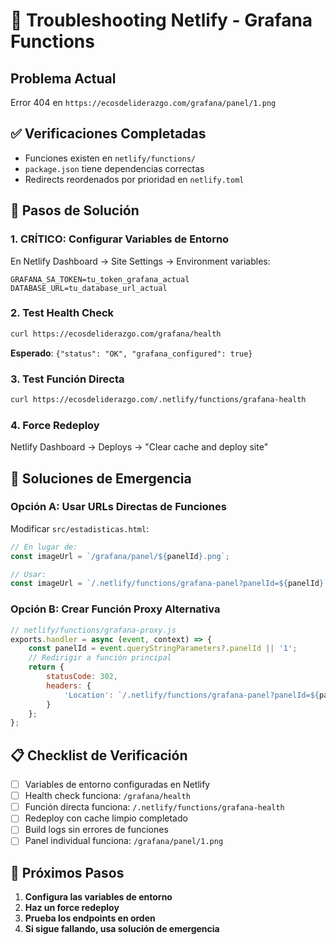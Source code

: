 # 🚨 Troubleshooting Netlify - Grafana Functions

## Problema Actual
Error 404 en `https://ecosdeliderazgo.com/grafana/panel/1.png`

## ✅ Verificaciones Completadas
- Funciones existen en `netlify/functions/`
- `package.json` tiene dependencias correctas
- Redirects reordenados por prioridad en `netlify.toml`

## 🔧 Pasos de Solución

### 1. **CRÍTICO: Configurar Variables de Entorno**
En Netlify Dashboard → Site Settings → Environment variables:
```env
GRAFANA_SA_TOKEN=tu_token_grafana_actual
DATABASE_URL=tu_database_url_actual
```

### 2. **Test Health Check**
```bash
curl https://ecosdeliderazgo.com/grafana/health
```
**Esperado**: `{"status": "OK", "grafana_configured": true}`

### 3. **Test Función Directa**
```bash
curl https://ecosdeliderazgo.com/.netlify/functions/grafana-health
```

### 4. **Force Redeploy**
Netlify Dashboard → Deploys → "Clear cache and deploy site"

## 🚨 Soluciones de Emergencia

### Opción A: Usar URLs Directas de Funciones
Modificar `src/estadisticas.html`:
```javascript
// En lugar de:
const imageUrl = `/grafana/panel/${panelId}.png`;

// Usar:
const imageUrl = `/.netlify/functions/grafana-panel?panelId=${panelId}`;
```

### Opción B: Crear Función Proxy Alternativa
```javascript
// netlify/functions/grafana-proxy.js
exports.handler = async (event, context) => {
    const panelId = event.queryStringParameters?.panelId || '1';
    // Redirigir a función principal
    return {
        statusCode: 302,
        headers: {
            'Location': `/.netlify/functions/grafana-panel?panelId=${panelId}`
        }
    };
};
```

## 📋 Checklist de Verificación

- [ ] Variables de entorno configuradas en Netlify
- [ ] Health check funciona: `/grafana/health`
- [ ] Función directa funciona: `/.netlify/functions/grafana-health`
- [ ] Redeploy con cache limpio completado
- [ ] Build logs sin errores de funciones
- [ ] Panel individual funciona: `/grafana/panel/1.png`

## 🎯 Próximos Pasos

1. **Configura las variables de entorno**
2. **Haz un force redeploy**
3. **Prueba los endpoints en orden**
4. **Si sigue fallando, usa solución de emergencia**